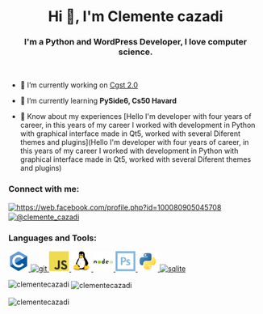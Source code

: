 <h1 align="center">Hi 👋, I'm Clemente cazadi</h1>
<h3 align="center">I'm a Python and WordPress Developer, I love computer science.</h3>

<p align="left"> <a href="https://twitter.com/" target="blank"><img src="https://img.shields.io/twitter/follow/?logo=twitter&style=for-the-badge" alt="" /></a> </p>

- 🔭 I’m currently working on [Cgst 2.0](https://github.com/Clementecazadi/Desktop/tree/main/Portugu%C3%AAs/meus%20projectos/Cgest2)

- 🌱 I’m currently learning **PySide6, Cs50 Havard**

- 📄 Know about my experiences [Hello I'm developer with four years of career, in this years of my career I worked with development in Python with graphical interface made in Qt5, worked with several Diferent themes and plugins](Hello I'm developer with four years of career, in this years of my career I worked with development in Python with graphical interface made in Qt5, worked with several Diferent themes and plugins)

<h3 align="left">Connect with me:</h3>
<p align="left">
<a href="https://fb.com/https://web.facebook.com/profile.php?id=100080905045708" target="blank"><img align="center" src="https://raw.githubusercontent.com/rahuldkjain/github-profile-readme-generator/master/src/images/icons/Social/facebook.svg" alt="https://web.facebook.com/profile.php?id=100080905045708" height="30" width="40" /></a>
<a href="https://instagram.com/@clemente_cazadi" target="blank"><img align="center" src="https://raw.githubusercontent.com/rahuldkjain/github-profile-readme-generator/master/src/images/icons/Social/instagram.svg" alt="@clemente_cazadi" height="30" width="40" /></a>
</p>

<h3 align="left">Languages and Tools:</h3>
<p align="left"> <a href="https://www.cprogramming.com/" target="_blank" rel="noreferrer"> <img src="https://raw.githubusercontent.com/devicons/devicon/master/icons/c/c-original.svg" alt="c" width="40" height="40"/> </a> <a href="https://git-scm.com/" target="_blank" rel="noreferrer"> <img src="https://www.vectorlogo.zone/logos/git-scm/git-scm-icon.svg" alt="git" width="40" height="40"/> </a> <a href="https://developer.mozilla.org/en-US/docs/Web/JavaScript" target="_blank" rel="noreferrer"> <img src="https://raw.githubusercontent.com/devicons/devicon/master/icons/javascript/javascript-original.svg" alt="javascript" width="40" height="40"/> </a> <a href="https://www.linux.org/" target="_blank" rel="noreferrer"> <img src="https://raw.githubusercontent.com/devicons/devicon/master/icons/linux/linux-original.svg" alt="linux" width="40" height="40"/> </a> <a href="https://nodejs.org" target="_blank" rel="noreferrer"> <img src="https://raw.githubusercontent.com/devicons/devicon/master/icons/nodejs/nodejs-original-wordmark.svg" alt="nodejs" width="40" height="40"/> </a> <a href="https://www.photoshop.com/en" target="_blank" rel="noreferrer"> <img src="https://raw.githubusercontent.com/devicons/devicon/master/icons/photoshop/photoshop-line.svg" alt="photoshop" width="40" height="40"/> </a> <a href="https://www.python.org" target="_blank" rel="noreferrer"> <img src="https://raw.githubusercontent.com/devicons/devicon/master/icons/python/python-original.svg" alt="python" width="40" height="40"/> </a> <a href="https://www.sqlite.org/" target="_blank" rel="noreferrer"> <img src="https://www.vectorlogo.zone/logos/sqlite/sqlite-icon.svg" alt="sqlite" width="40" height="40"/> </a> </p>

<p><img align="left" src="https://github-readme-stats.vercel.app/api/top-langs?username=clementecazadi&show_icons=true&locale=en&layout=compact" alt="clementecazadi" /></p>

<p>&nbsp;<img align="center" src="https://github-readme-stats.vercel.app/api?username=clementecazadi&show_icons=true&locale=en" alt="clementecazadi" /></p>

<p><img align="center" src="https://github-readme-streak-stats.herokuapp.com/?user=clementecazadi&" alt="clementecazadi" /></p>

